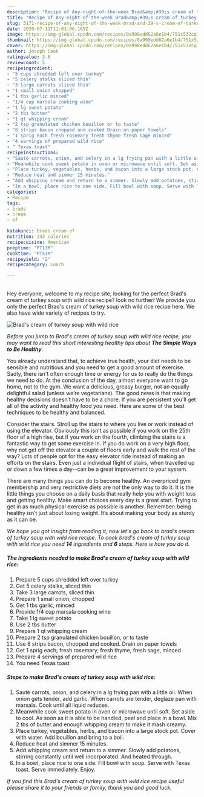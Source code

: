 ```yaml
---
description: "Recipe of Any-night-of-the-week Brad&amp;#39;s cream of turkey soup with wild rice"
title: "Recipe of Any-night-of-the-week Brad&amp;#39;s cream of turkey soup with wild rice"
slug: 3171-recipe-of-any-night-of-the-week-brad-and-39-s-cream-of-turkey-soup-with-wild-rice
date: 2020-07-11T11:03:06.169Z
image: https://img-global.cpcdn.com/recipes/0a998edd62a6e1b4/751x532cq70/brads-cream-of-turkey-soup-with-wild-rice-recipe-main-photo.jpg
thumbnail: https://img-global.cpcdn.com/recipes/0a998edd62a6e1b4/751x532cq70/brads-cream-of-turkey-soup-with-wild-rice-recipe-main-photo.jpg
cover: https://img-global.cpcdn.com/recipes/0a998edd62a6e1b4/751x532cq70/brads-cream-of-turkey-soup-with-wild-rice-recipe-main-photo.jpg
author: Joseph Cook
ratingvalue: 3.6
reviewcount: 5
recipeingredient:
- "5 cups shredded left over turkey"
- "5 celery stalks sliced thin"
- "3 large carrots sliced thin"
- "1 small onion chopped"
- "1 tbs garlic minced"
- "1/4 cup marsala cooking wine"
- "1 lg sweet potato"
- "2 tbs butter"
- "1 qt whipping cream"
- "2 tsp granulated chicken bouillon or to taste"
- "8 strips bacon chopped and cooked Drain on paper towels"
- "1 sprig each fresh rosemary fresh thyme fresh sage minced"
- "4 servings of prepared wild rice"
- " Texas toast"
recipeinstructions:
- "Sautè carrots, onion, and celery in a lg frying pan with a little oil. When onion gets tender, add garlic. When carrots are tender, deglaze pan with marsala. Cook until all liquid reduces."
- "Meanwhile cook sweet potato in oven or microwave until soft. Set aside to cool. As soon as it is able to be handled, peel and place in a bowl. Mix 2 tbs of butter and enough whipping cream to make it mash creamy."
- "Place turkey, vegetables, herbs, and bacon into a large stock pot. Cover with water. Add bouillon and bring to a boil."
- "Reduce heat and simmer 15 minutes."
- "Add whipping cream and return to a simmer. Slowly add potatoes, stirring constantly until well incorporated. And heated through."
- "In a bowl, place rice to one side. Fill bowl with soup. Serve with Texas toast. Serve immediately. Enjoy."
categories:
- Recipe
tags:
- brads
- cream
- of

katakunci: brads cream of 
nutrition: 243 calories
recipecuisine: American
preptime: "PT13M"
cooktime: "PT51M"
recipeyield: "2"
recipecategory: Lunch

---
```

<br>
Hey everyone, welcome to my recipe site, looking for the perfect Brad&#39;s cream of turkey soup with wild rice recipe? look no further! We provide you only the perfect Brad&#39;s cream of turkey soup with wild rice recipe here. We also have wide variety of recipes to try.
<br>


![Brad&#39;s cream of turkey soup with wild rice](https://img-global.cpcdn.com/recipes/0a998edd62a6e1b4/751x532cq70/brads-cream-of-turkey-soup-with-wild-rice-recipe-main-photo.jpg)

<i>Before you jump to Brad&#39;s cream of turkey soup with wild rice recipe, you may want to read this short interesting healthy tips about <strong>The Simple Ways to Be Healthy</strong>.</i>

You already understand that, to achieve true health, your diet needs to be sensible and nutritious and you need to get a good amount of exercise. Sadly, there isn't often enough time or energy for us to really do the things we need to do. At the conclusion of the day, almost everyone want to go home, not to the gym. We want a delicious, greasy burger, not an equally delightful salad (unless we’re vegetarians). The good news is that making healthy decisions doesn’t have to be a chore. If you are persistent you'll get all of the activity and healthy food you need. Here are some of the best techniques to be healthy and balanced.

Consider the stairs. Stroll up the stairs to where you live or work instead of using the elevator. Obviously this isn’t as possible if you work on the 25th floor of a high rise, but if you work on the fourth, climbing the stairs is a fantastic way to get some exercise in. If you do work on a very high floor, why not get off the elevator a couple of floors early and walk the rest of the way? Lots of people opt for the easy elevator ride instead of making an efforts on the stairs. Even just a individual flight of stairs, when travelled up or down a few times a day--can be a great improvement to your system. 

There are many things you can do to become healthy. An overpriced gym membership and very restrictive diets are not the only way to do it. It is the little things you choose on a daily basis that really help you with weight loss and getting healthy. Make smart choices every day is a great start. Trying to get in as much physical exercise as possible is another. Remember: being healthy isn’t just about losing weight. It’s about making your body as sturdy as it can be. 


<i>We hope you got insight from reading it, now let's go back to brad&#39;s cream of turkey soup with wild rice recipe. To cook brad&#39;s cream of turkey soup with wild rice you need <strong>14</strong> ingredients and <strong>6</strong> steps. Here is how you do it.
</i>

##### The ingredients needed to make Brad&#39;s cream of turkey soup with wild rice:

1. Prepare 5 cups shredded left over turkey
1. Get 5 celery stalks, sliced thin
1. Take 3 large carrots, sliced thin
1. Prepare 1 small onion, chopped
1. Get 1 tbs garlic, minced
1. Provide 1/4 cup marsala cooking wine
1. Take 1 lg sweet potato
1. Use 2 tbs butter
1. Prepare 1 qt whipping cream
1. Prepare 2 tsp granulated chicken bouillon, or to taste
1. Use 8 strips bacon, chopped and cooked. Drain on paper towels
1. Get 1 sprig each; fresh rosemary, fresh thyme, fresh sage, minced
1. Prepare 4 servings of prepared wild rice
1. You need  Texas toast


##### Steps to make Brad&#39;s cream of turkey soup with wild rice:

1. Sautè carrots, onion, and celery in a lg frying pan with a little oil. When onion gets tender, add garlic. When carrots are tender, deglaze pan with marsala. Cook until all liquid reduces.
1. Meanwhile cook sweet potato in oven or microwave until soft. Set aside to cool. As soon as it is able to be handled, peel and place in a bowl. Mix 2 tbs of butter and enough whipping cream to make it mash creamy.
1. Place turkey, vegetables, herbs, and bacon into a large stock pot. Cover with water. Add bouillon and bring to a boil.
1. Reduce heat and simmer 15 minutes.
1. Add whipping cream and return to a simmer. Slowly add potatoes, stirring constantly until well incorporated. And heated through.
1. In a bowl, place rice to one side. Fill bowl with soup. Serve with Texas toast. Serve immediately. Enjoy.


<i>If you find this Brad&#39;s cream of turkey soup with wild rice recipe useful please share it to your friends or family, thank you and good luck.</i>

